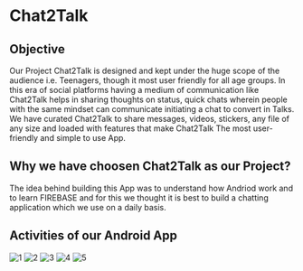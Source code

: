 # Chat2Talk

## Objective
 Our Project Chat2Talk is designed and kept under the huge scope of the audience i.e. Teenagers, though it most user friendly for all age groups. In this era of social platforms having a medium of communication like Chat2Talk helps in sharing thoughts on status, quick chats wherein people with the same mindset can communicate initiating a chat to convert in Talks. We have curated Chat2Talk to share messages, videos, stickers, any file of any size and loaded with features that make Chat2Talk The most user-friendly and simple to use App.
 
 ## Why we have choosen Chat2Talk as our Project?
The idea behind building this App was to understand how Andriod work and to learn FIREBASE and for this we thought it is best to build a chatting application which we use on a daily basis.

## Activities of our Android App


![1](https://user-images.githubusercontent.com/55083648/125155896-408d5600-e180-11eb-9151-59bb0f9ac8c2.png)
![2](https://user-images.githubusercontent.com/55083648/125155902-471bcd80-e180-11eb-8615-f4c007ee73a5.png)
![3](https://user-images.githubusercontent.com/55083648/125155909-4e42db80-e180-11eb-866a-5e6711d1921e.png)
![4](https://user-images.githubusercontent.com/55083648/125155915-53078f80-e180-11eb-9920-185a327eae6d.png)
![5](https://user-images.githubusercontent.com/55083648/125155919-56028000-e180-11eb-8549-cfd0715f94a9.png)











